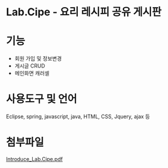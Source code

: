 # Lab.Cipe - 요리 레시피 공유 게시판
# 기능
- 회원 가입 및 정보변경
- 게시글 CRUD
- 메인화면 캐러셀

# 사용도구 및 언어
Eclipse, spring, javascript, java, HTML, CSS, Jquery, ajax 등

# 첨부파일
[Introduce_Lab.Cipe.pdf](https://github.com/touchme1123/rab.cipe_Board/files/14811345/Introduce_Lab.Cipe.pdf)

